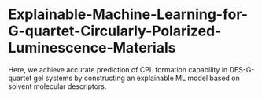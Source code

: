 # Explainable-Machine-Learning-for-G-quartet-Circularly-Polarized-Luminescence-Materials
Here, we achieve accurate prediction of CPL formation capability in DES-G-quartet gel systems by constructing an explainable ML model based on solvent molecular descriptors.
